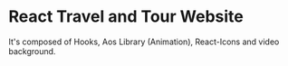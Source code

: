 <h1>React Travel and Tour Website</h1>
It's composed of Hooks, Aos Library (Animation), React-Icons and video background.
